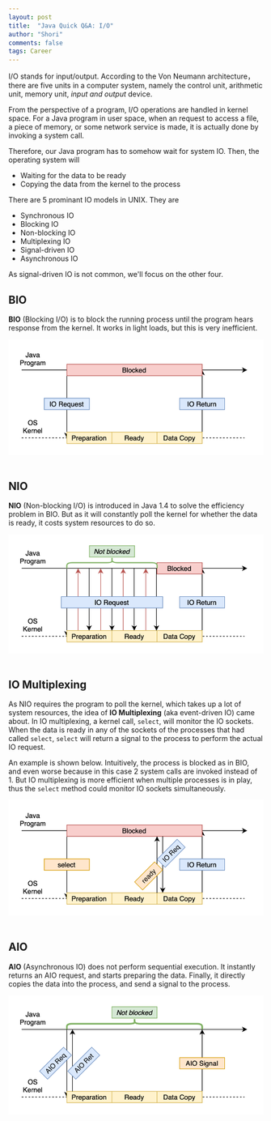 ```yaml
---
layout: post
title:  "Java Quick Q&A: I/O"
author: "Shori"
comments: false
tags: Career
---
```


I/O stands for input/output. According to the Von Neumann architecture，there are five units in a computer system, namely the control unit, arithmetic unit, memory unit, *input and output* device. 

From the perspective of a program, I/O operations are handled in kernel space. For a Java program in user space, when an request to access a file, a piece of memory, or some network service is made, it is actually done by invoking a system call.

Therefore, our Java program has to somehow wait for system IO. Then, the operating system will
* Waiting for the data to be ready
* Copying the data from the kernel to the process

There are 5 prominant IO models in UNIX. They are

* Synchronous IO
* Blocking IO
* Non-blocking IO
* Multiplexing IO
* Signal-driven IO
* Asynchronous IO

As signal-driven IO is not common, we'll focus on the other four.

## BIO

**BIO** (Blocking I/O) is to block the running process until the program hears response from the kernel. It works in light loads, but this is very inefficient. 

<center>
<img src="../assets/java1/bio.png" style="width:600px;">
</center>

<br>

## NIO

**NIO** (Non-blocking I/O) is introduced in Java 1.4 to solve the efficiency problem in BIO. But as it will constantly poll the kernel for whether the data is ready, it costs system resources to do so.

<center>
<img src="../assets/java1/nio.png" style="width:600px;">
</center>

<br>

## IO Multiplexing

As NIO requires the program to poll the kernel, which takes up a lot of system resources, the idea of **IO Multiplexing** (aka event-driven IO) came about. In IO multiplexing, a kernel call, `select`, will monitor the IO sockets. When the data is ready in any of the sockets of the processes that had called `select`, `select` will return a signal to the process to perform the actual IO request.

An example is shown below. Intuitively, the process is blocked as in BIO, and even worse because in this case 2 system calls are invoked instead of 1. But IO multiplexing is more efficient when multiple processes is in play, thus the `select` method could monitor IO sockets simultaneously.

<center>
<img src="../assets/java1/multiplexing.png" style="width:600px;">
</center>

<br>

## AIO

**AIO** (Asynchronous IO) does not perform sequential execution. It instantly returns an AIO request, and starts preparing the data. Finally, it directly copies the data into the process, and send a signal to the process.

<center>
<img src="../assets/java1/aio.png" style="width:600px;">
</center>